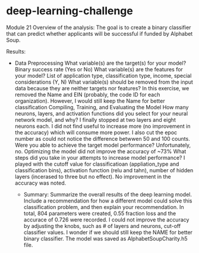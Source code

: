 # deep-learning-challenge
Module 21
Overview of the analysis:
The goal is to create a binary classifier that can predict whether applicants will be successful if funded by Alphabet Soup.

Results:
- Data Preprocessing
    What variable(s) are the target(s) for your model?
         Binary success rate (Yes or No)
    What variable(s) are the features for your model?
         List of application type, classification type, income, special considerations (Y, N)
    What variable(s) should be removed from the input data because they are neither targets nor features?
         In this exercise, we removed the Name and EIN (probably, the code ID for each organization).  However, I would still keep the Name for better classification
  Compiling, Training, and Evaluating the Model
    How many neurons, layers, and activation functions did you select for your neural network model, and why?
        I finally stopped at two layers and eight neurons each. I did not find useful to increase more (no improvement in the accuracy) which will consume more power. I also cut the epoc number as could not notice the difference betwwen 50 and 100 counts. 
    Were you able to achieve the target model performance?
        Unfortunately, no.  Optimizing the model did not improve the accuracy of ~73%
    What steps did you take in your attempts to increase model performance?
        I played with the cutoff value for classificatioan (appliation_type and classification bins), activation function (relu and tahn), number of hidden layers (incerased to three but no effect). No improvement in the accuracy was noted.

  - Summary: Summarize the overall results of the deep learning model. Include a recommendation for how a different model could solve this classification problem, and then explain your recommendation.
        In total, 804 parameters were created, 0.55 fraction loss and the accurace of 0.726 were recorded. I could not improve the accuracy by adjusting the knobs, such as # of layers and neurons, cut-off classifier values. 
        I wonder if we should still keep the NAME for better binary classifier.
        The model was saved as AlphabetSoupCharity.h5 file.
